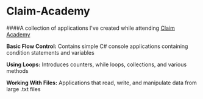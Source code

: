 # Claim-Academy

####A collection of applications I've created while attending [Claim Academy](http://claimacademystl.com/)


**Basic Flow Control:** Contains simple C# console applications containing condition statements and variables

**Using Loops:** Introduces counters, while loops, collections, and various methods

**Working With Files:** Applications that read, write, and manipulate data from large .txt files
